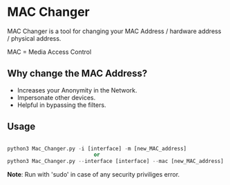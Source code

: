 # MAC Changer

MAC Changer is a tool for changing your MAC Address / hardware address / physical address.

MAC = Media Access Control

## Why change the MAC Address?

- Increases your Anonymity in the Network.
- Impersonate other devices.
- Helpful in bypassing the filters.

## Usage 

```python 

python3 Mac_Changer.py -i [interface] -m [new_MAC_address]
                            or
python3 Mac_Changer.py --interface [interface] --mac [new_MAC_address]

```
**Note**: Run with 'sudo' in case of any security priviliges error.
